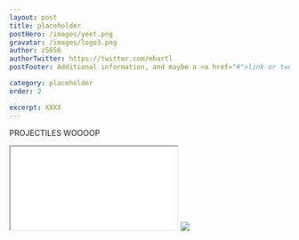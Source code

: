 ```yaml
---
layout: post
title: placeholder
postHero: /images/yeet.png
gravatar: /images/logo3.png
author: z5656
authorTwitter: https://twitter.com/mhartl
postFooter: Additional information, and maybe a <a href="#">link or two</a>

category: placeholder
order: 2

excerpt: XXXX
---
```


PROJECTILES WOOOOP

<iframe src="/js/projectile/home.html" title="W3Schools Free Online Web Tutorials"></iframe> 

<img class="pull-left" src="../gallery/images/goosander2.png">